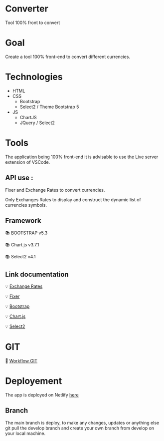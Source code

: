 # Converter
Tool 100% front to convert 


# Goal

Create a tool 100% front-end to convert different currencies. 

# Technologies
- HTML
- CSS
    - Bootstrap
    - Select2 / Theme Bootstrap 5
- JS
    - ChartJS
    - JQuery / Select2

# Tools
The application being 100% front-end it is advisable to use the Live server extension of VSCode. 

## API use : 
Fixer and Exchange Rates to convert currencies.

Only Exchanges Rates to display and construct the dynamic list of currencies symbols. 

## Framework 
&#x1F4DA; BOOTSTRAP v5.3

&#x1F4DA; Chart.js v3.7.1

&#x1F4DA; Select2 v4.1

## Link documentation
&#x1F4A1; [Exchange Rates](https://apilayer.com/marketplace/exchangerates_data-api#documentation-tab)

&#x1F4A1; [Fixer](https://apilayer.com/marketplace/fixer-api)

&#x1F4A1; [Bootstrap](https://getbootstrap.com/docs/5.3/getting-started/introduction/)

&#x1F4A1; [Chart.js](https://www.chartjs.org/)

&#x1F4A1; [Select2](https://apalfrey.github.io/select2-bootstrap-5-theme/examples/multiple-select/)

# GIT

&#x1F4D6; [Workflow GIT](./documentation/workflow_git.md)

# Deployement 

The app is deployed on Netlify [here](https://main--converteracr.netlify.app/index.html)

## Branch

The main branch is deploy, to make any changes, updates or anything else git pull the develop branch and create your own branch from develop on your local machine.
